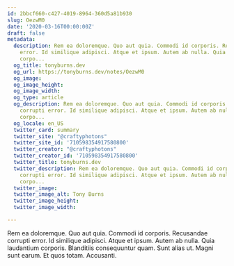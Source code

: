 ```yaml
---
id: 2bbcf660-c427-4019-8964-360d5a81b930
slug: OezwM0
date: '2020-03-16T00:00:00Z'
draft: false
metadata:
  description: Rem ea doloremque. Quo aut quia. Commodi id corporis. Recusandae corrupti
    error. Id similique adipisci. Atque et ipsum. Autem ab nulla. Quia laudantium
    corpo...
  og_title: tonyburns.dev
  og_url: https://tonyburns.dev/notes/OezwM0
  og_image: 
  og_image_height: 
  og_image_width: 
  og_type: article
  og_description: Rem ea doloremque. Quo aut quia. Commodi id corporis. Recusandae
    corrupti error. Id similique adipisci. Atque et ipsum. Autem ab nulla. Quia laudantium
    corpo...
  og_locale: en_US
  twitter_card: summary
  twitter_site: "@craftyphotons"
  twitter_site_id: '710598354917580800'
  twitter_creator: "@craftyphotons"
  twitter_creator_id: '710598354917580800'
  twitter_title: tonyburns.dev
  twitter_description: Rem ea doloremque. Quo aut quia. Commodi id corporis. Recusandae
    corrupti error. Id similique adipisci. Atque et ipsum. Autem ab nulla. Quia laudantium
    corpo...
  twitter_image: 
  twitter_image_alt: Tony Burns
  twitter_image_height: 
  twitter_image_width: 

---
```


Rem ea doloremque. Quo aut quia. Commodi id corporis. Recusandae corrupti error. Id similique adipisci. Atque et ipsum. Autem ab nulla. Quia laudantium corporis. Blanditiis consequuntur quam. Sunt alias ut. Magni sunt earum. Et quos totam. Accusanti.
